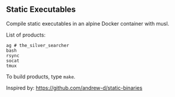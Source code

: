 ## Static Executables

Compile static executables in an alpine Docker container with musl.

List of products:

    ag # the_silver_searcher
    bash
    rsync
    socat
    tmux

To build products, type `make`.

Inspired by:
https://github.com/andrew-d/static-binaries

